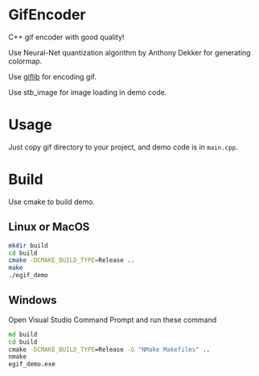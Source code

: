 # GifEncoder

C++ gif encoder with good quality!

Use Neural-Net quantization algorithm by Anthony Dekker for generating colormap.

Use [giflib](https://sourceforge.net/projects/giflib/) for encoding gif.

Use stb_image for image loading in demo code.

# Usage

Just copy gif directory to your project, and demo code is in `main.cpp`.

# Build

Use cmake to build demo.

## Linux or MacOS

```bash
mkdir build
cd build
cmake -DCMAKE_BUILD_TYPE=Release ..
make
./egif_demo
```

## Windows

Open Visual Studio Command Prompt and run these command

```bat
md build
cd build
cmake -DCMAKE_BUILD_TYPE=Release -G "NMake Makefiles" ..
nmake
egif_demo.exe
```
